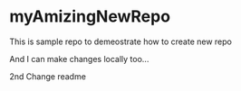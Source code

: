 # myAmizingNewRepo
This is sample repo to demeostrate how to create new repo

And I can make changes locally too...

2nd Change readme
